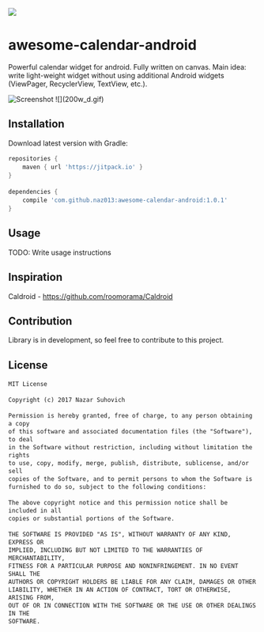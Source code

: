 [![](https://jitpack.io/v/naz013/awesome-calendar-android.svg)](https://jitpack.io/#naz013/awesome-calendar-android)

# awesome-calendar-android
Powerful calendar widget for android. Fully written on canvas.
Main idea: write light-weight widget without using additional Android widgets (ViewPager, RecyclerView, TextView, etc.).

<img src="https://raw.githubusercontent.com/naz013/awesome-calendar-android/master/res/screenshot.png" width="300" alt="Screenshot">
![](200w_d.gif)

## Installation
Download latest version with Gradle:
```groovy
repositories {
    maven { url 'https://jitpack.io' }
}

dependencies {
    compile 'com.github.naz013:awesome-calendar-android:1.0.1'
}
```
## Usage
TODO: Write usage instructions

## Inspiration
Caldroid - https://github.com/roomorama/Caldroid

## Contribution
Library is in development, so feel free to contribute to this project.

License
-------
    MIT License

    Copyright (c) 2017 Nazar Suhovich

    Permission is hereby granted, free of charge, to any person obtaining a copy
    of this software and associated documentation files (the "Software"), to deal
    in the Software without restriction, including without limitation the rights
    to use, copy, modify, merge, publish, distribute, sublicense, and/or sell
    copies of the Software, and to permit persons to whom the Software is
    furnished to do so, subject to the following conditions:

    The above copyright notice and this permission notice shall be included in all
    copies or substantial portions of the Software.

    THE SOFTWARE IS PROVIDED "AS IS", WITHOUT WARRANTY OF ANY KIND, EXPRESS OR
    IMPLIED, INCLUDING BUT NOT LIMITED TO THE WARRANTIES OF MERCHANTABILITY,
    FITNESS FOR A PARTICULAR PURPOSE AND NONINFRINGEMENT. IN NO EVENT SHALL THE
    AUTHORS OR COPYRIGHT HOLDERS BE LIABLE FOR ANY CLAIM, DAMAGES OR OTHER
    LIABILITY, WHETHER IN AN ACTION OF CONTRACT, TORT OR OTHERWISE, ARISING FROM,
    OUT OF OR IN CONNECTION WITH THE SOFTWARE OR THE USE OR OTHER DEALINGS IN THE
    SOFTWARE.
